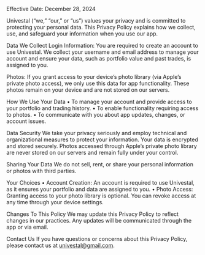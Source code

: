 Effective Date: December 28, 2024

Univestal (“we,” “our,” or “us”) values your privacy and is committed to protecting your personal data. This Privacy Policy explains how we collect, use, and safeguard your information when you use our app.

Data We Collect
Login Information: You are required to create an account to use Univestal. We collect your username and email address to manage your account and ensure your data, such as portfolio value and past trades, is assigned to you.

Photos: If you grant access to your device’s photo library (via Apple’s private photo access), we only use this data for app functionality. These photos remain on your device and are not stored on our servers.

How We Use Your Data
	•	To manage your account and provide access to your portfolio and trading history.
	•	To enable functionality requiring access to photos.
	•	To communicate with you about app updates, changes, or account issues.

Data Security
We take your privacy seriously and employ technical and organizational measures to protect your information. Your data is encrypted and stored securely. Photos accessed through Apple’s private photo library are never stored on our servers and remain fully under your control.

Sharing Your Data
We do not sell, rent, or share your personal information or photos with third parties.

Your Choices
	•	Account Creation: An account is required to use Univestal, as it ensures your portfolio and data are assigned to you.
	•	Photo Access: Granting access to your photo library is optional. You can revoke access at any time through your device settings.

Changes To This Policy
We may update this Privacy Policy to reflect changes in our practices. Any updates will be communicated through the app or via email.

Contact Us
If you have questions or concerns about this Privacy Policy, please contact us at univestal@gmail.com.
